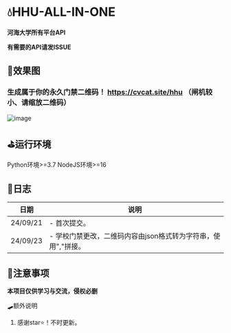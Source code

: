# 💧HHU-ALL-IN-ONE

**河海大学所有平台API**

**有需要的API请发ISSUE**

## 🎨效果图
### 生成属于你的永久门禁二维码！ https://cvcat.site/hhu （闸机较小、请缩放二维码）
![image](https://github.com/user-attachments/assets/a1276a47-3ad7-41ed-85e0-038f1ae4fbf0)

## ⛳运行环境
Python环境>=3.7
NodeJS环境>=16

## 🍥日志
   
| 日期       | 说明                                   |
| -------- | ------------------------------------ |
| 24/09/21 | - 首次提交。 |
| 24/09/23 | - 学校门禁更改，二维码内容由json格式转为字符串，使用","拼接。 |

## 🧸注意事项
**本项目仅供学习与交流，侵权必删**

🛹额外说明
1. 感谢star⭐！不时更新。
